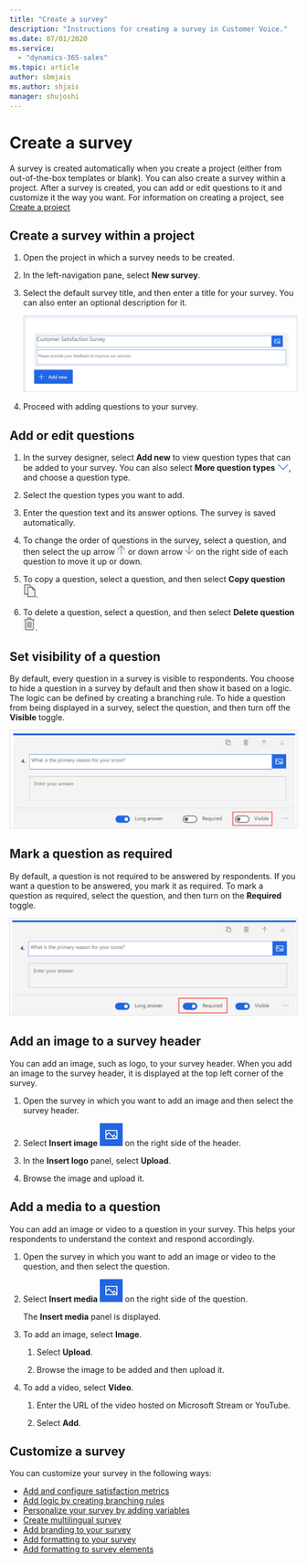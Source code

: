 ```yaml
---
title: "Create a survey"
description: "Instructions for creating a survey in Customer Voice."
ms.date: 07/01/2020
ms.service:
  - "dynamics-365-sales"
ms.topic: article
author: sbmjais
ms.author: shjais
manager: shujoshi
---
```


# Create a survey

A survey is created automatically when you create a project (either from out-of-the-box templates or blank). You can also create a survey within a project. After a survey is created, you can add or edit questions to it and customize it the way you want. For information on creating a project, see [Create a project](create-project.md)

## Create a survey within a project

1. Open the project in which a survey needs to be created.

2. In the left-navigation pane, select **New survey**.

3. Select the default survey title, and then enter a title for your survey. You can also enter an optional description for it.

    ![Survey header](media/survey-header.png "Survey header")

4. Proceed with adding questions to your survey.

## Add or edit questions

1. In the survey designer, select **Add new** to view question types that can be added to your survey. You can also select **More question types** ![Questions types](media/more-ques-button.png "Question types"), and choose a question type.

2. Select the question types you want to add.

3. Enter the question text and its answer options. The survey is saved automatically.

4. To change the order of questions in the survey, select a question, and then select the up arrow ![Move question up](media/move-ques-up.png "Move question up") or down arrow ![Move question down](media/move-ques-down.png "Move question down") on the right side of each question to move it up or down.

5. To copy a question, select a question, and then select **Copy question** ![Copy a question](media/copy-ques.png "Copy a question").

6. To delete a question, select a question, and then select **Delete question** ![Delete a question](media/delete-ques.png "Delete a question").

## Set visibility of a question

By default, every question in a survey is visible to respondents. You choose to hide a question in a survey by default and then show it based on a logic. The logic can be defined by creating a branching rule. To hide a question from being displayed in a survey, select the question, and then turn off the **Visible** toggle.

![Set visibility of a question](media/ques-visibility.png "Set visibility of a question")

## Mark a question as required

By default, a question is not required to be answered by respondents. If you want a question to be answered, you mark it as required. To mark a question as required, select the question, and then turn on the **Required** toggle.

![Mark a question as required](media/ques-required.png "Mark a question as required")

## Add an image to a survey header

You can add an image, such as logo, to your survey header. When you add an image to the survey header, it is displayed at the top left corner of the survey.

1. Open the survey in which you want to add an image and then select the survey header.

2. Select **Insert image** ![Insert image](media/insert-image.png "Insert image") on the right side of the header.

3. In the **Insert logo** panel, select **Upload**.

4. Browse the image and upload it.

## Add a media to a question

You can add an image or video to a question in your survey. This helps your respondents to understand the context and respond accordingly.

1. Open the survey in which you want to add an image or video to the question, and then select the question.

2. Select **Insert media** ![Insert media](media/insert-image.png "Insert media") on the right side of the question.

    The **Insert media** panel is displayed.

3. To add an image, select **Image**.

    1. Select **Upload**.
    
    2. Browse the image to be added and then upload it.

5. To add a video, select **Video**.

    1. Enter the URL of the video hosted on Microsoft Stream or YouTube.
    
    2. Select **Add**.

## Customize a survey

You can customize your survey in the following ways:

- [Add and configure satisfaction metrics](satisfaction-metrics.md)
- [Add logic by creating branching rules](create-branching-rule.md)
- [Personalize your survey by adding variables](personalize-survey.md)
- [Create multilingual survey](create-multilingual-survey.md)
- [Add branding to your survey](survey-branding.md)
- [Add formatting to your survey](survey-formatting.md)
- [Add formatting to survey elements](survey-text-format.md)
